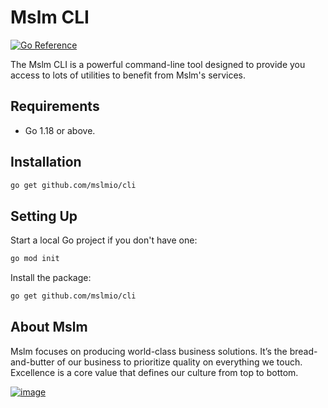 # Mslm CLI

[![Go Reference](https://pkg.go.dev/badge/github.com/mslmio/cli)](https://pkg.go.dev/github.com/mslmio/cli)

The Mslm CLI is a powerful command-line tool designed to provide you access to lots of utilities to benefit from Mslm's services.

## Requirements

- Go 1.18 or above.

## Installation

```bash
go get github.com/mslmio/cli
```

## Setting Up

Start a local Go project if you don't have one:

```bash
go mod init
```

Install the package:
```bash
go get github.com/mslmio/cli
```

## About Mslm

Mslm focuses on producing world-class business solutions. It’s the
bread-and-butter of our business to prioritize quality on everything we touch.
Excellence is a core value that defines our culture from top to bottom.

[![image](https://avatars.githubusercontent.com/u/50307970?s=200&v=4)](https://mslm.io/)
